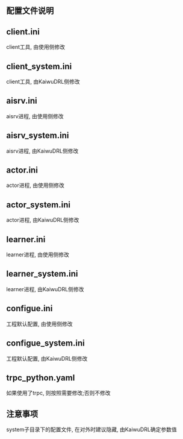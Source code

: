 ## 配置文件说明
## client.ini
client工具, 由使用侧修改

## client_system.ini  
client工具, 由KaiwuDRL侧修改

## aisrv.ini
aisrv进程, 由使用侧修改

## aisrv_system.ini
aisrv进程, 由KaiwuDRL侧修改

## actor.ini
actor进程, 由使用侧修改

## actor_system.ini
actor进程, 由KaiwuDRL侧修改

## learner.ini
learner进程, 由使用侧修改

## learner_system.ini
learner进程, 由KaiwuDRL侧修改

## configue.ini
工程默认配置, 由使用侧修改

## configue_system.ini
工程默认配置, 由KaiwuDRL侧修改

## trpc_python.yaml
如果使用了trpc, 则按照需要修改;否则不修改

## 注意事项
system子目录下的配置文件, 在对外时建议隐藏, 由KaiwuDRL确定参数值
